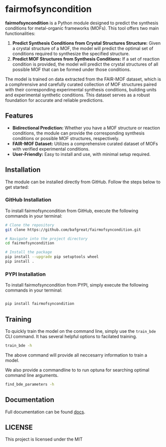 # fairmofsyncondition

**fairmofsyncondition** is a Python module designed to predict the synthesis conditions for metal-organic frameworks (MOFs). This tool offers two main functionalities:

1. **Predict Synthesis Conditions from Crystal Structures Structure:** Given a crystal structure of a MOF, the model will predict the optimal set of conditions required to synthesize the specified structure.
2. **Predict MOF Structures from Synthesis Conditions:** If a set of reaction condition is provided, the model will predict the crystal structures of all possible MOF that can be formed under those conditions.

The model is trained on data extracted from the FAIR-MOF dataset, which is a comphrensive and carefully curated collection of MOF structures paired with their corresponding experimental synthesis conditions, building units and experimental synthetic conditions. This dataset serves as a robust foundation for accurate and reliable predictions.

## Features

- **Bidirectional Prediction:** Whether you have a MOF structure or reaction conditions, the module can provide the corresponding synthesis conditions or possible MOF structures, respectively.
- **FAIR-MOF Dataset:** Utilizes a comprehensive curated dataset of MOFs with verified experimental conditions.
- **User-Friendly:** Easy to install and use, with minimal setup required.

## Installation

The module can be installed directly from GitHub. Follow the steps below to get started:

### GitHub Installation

To install fairmofsyncondition from GitHub, execute the following commands in your terminal:

```bash
# Clone the repository
git clone https://github.com/bafgreat/fairmofsyncondition.git

# Navigate into the project directory
cd fairmofsyncondition

# Install the package
pip install --upgrade pip setuptools wheel
pip install .
```

### PYPI Installation

To install fairmofsyncondition from PYPI, simply execute the following commands in your terminal:

```Python

pip install fairmofsyncondition

```

## Training

To quickly train the model on the command line, simply use the
`train_bde` CLI command. It has several helpful options to facilated
training.

```bash
train_bde -h
```

The above command will provide all neccesarry information to train a model.

We also provide a commandline to to run optuna for searching optimal
command line arguments.

```bash
find_bde_parameters -h
```

## Documentation

Full documentation can be found [docs](https://bafgreat.github.io/fairmofsyncondition/).

## LICENSE

This project is licensed under the MIT
